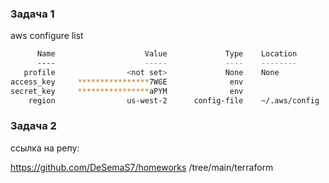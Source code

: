 ### Задача 1
aws configure list
```sh
      Name                    Value             Type    Location
      ----                    -----             ----    --------
   profile                <not set>             None    None
access_key     ****************7WGE              env
secret_key     ****************aPYM              env
    region                us-west-2      config-file    ~/.aws/config
```
### Задача 2
ссылка на репу:

https://github.com/DeSemaS7/homeworks
/tree/main/terraform